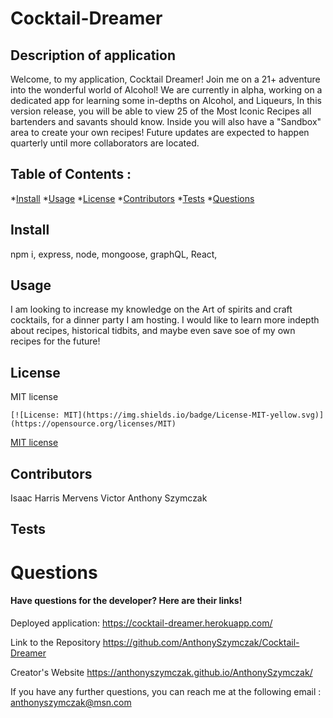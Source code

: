 # Cocktail-Dreamer

## Description of application
Welcome, to my application, Cocktail Dreamer! Join me on a 21+ adventure into the wonderful world of Alcohol! We are currently in alpha, working on a dedicated app for learning some in-depths on Alcohol, and Liqueurs, In this version release, you will be able to view 25 of the Most Iconic Recipes all bartenders and savants should know. Inside you will also have a "Sandbox" area to create your own recipes! Future updates are expected to happen quarterly until more collaborators are located.

## Table of Contents :
*[Install](#install)
*[Usage](#usage)
*[License](#license)
*[Contributors](#contributors)
*[Tests](#tests)
*[Questions](#questions)
    
## Install
npm i, express, node, mongoose, graphQL, React,
## Usage
I am looking to increase my knowledge on the Art of spirits and craft cocktails, for a dinner party I am hosting. I would like to learn more indepth about recipes, historical tidbits, and maybe even save soe of my own recipes for the future!
    

## License
MIT license

    [![License: MIT](https://img.shields.io/badge/License-MIT-yellow.svg)](https://opensource.org/licenses/MIT)
    

[MIT license](https://opensource.org/licenses/MIT) 

    
  
## Contributors
Isaac Harris
Mervens Victor
Anthony Szymczak

## Tests

# Questions
#### Have questions for the developer? Here are their links! 
  Deployed application:
  https://cocktail-dreamer.herokuapp.com/

Link to the Repository
https://github.com/AnthonySzymczak/Cocktail-Dreamer

Creator's Website
https://anthonyszymczak.github.io/AnthonySzymczak/

  If you have any further questions, you can reach me at the following email
  : <anthonyszymczak@msn.com>
